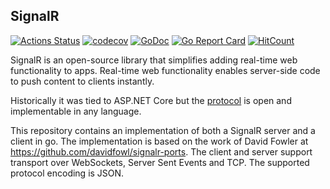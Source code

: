 ## SignalR

[![Actions Status](https://github.com/philippseith/signalr/workflows/Build%20and%20Test/badge.svg)](https://github.com/philippseith/signalr/actions)
[![codecov](https://codecov.io/gh/philippseith/signalr/branch/master/graph/badge.svg)](https://codecov.io/gh/philippseith/signalr)
[![GoDoc](https://godoc.org/github.com/philippseith/signalr?status.svg)](https://godoc.org/github.com/philippseith/signalr)
[![Go Report Card](https://goreportcard.com/badge/github.com/philippseith/signalr)](https://goreportcard.com/report/github.com/philippseith/signalr)
[![HitCount](http://hits.dwyl.com/philippseith/https://githubcom/philippseith/signalr.svg)](http://hits.dwyl.com/philippseith/https://githubcom/philippseith/signalr)

SignalR is an open-source library that simplifies adding real-time web functionality to apps. 
Real-time web functionality enables server-side code to push content to clients instantly.

Historically it was tied to ASP.NET Core but the 
[protocol](https://github.com/aspnet/AspNetCore/tree/master/src/SignalR/docs/specs) is open and implementable in any language.

This repository contains an implementation of both a SignalR server and a client in go. The implementation is based on the work of 
David Fowler at https://github.com/davidfowl/signalr-ports.
The client and server support transport over WebSockets, Server Sent Events and TCP.
The supported protocol encoding is JSON.
